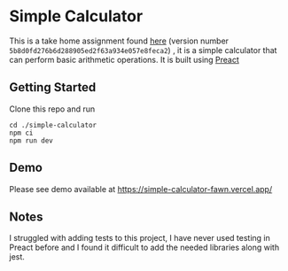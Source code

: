 # Simple Calculator

This is a take home assignment found [here](https://equalexperts.github.io/ee-tech-interviews-uk/calculator-problem.html) (version number `5b8d0fd276b6d288905ed2f63a934e057e8feca2`) , it is a simple calculator that can perform basic arithmetic operations. It is built using [Preact](https://preactjs.com/)

## Getting Started

Clone this repo and run

```
cd ./simple-calculator
npm ci
npm run dev
```


## Demo

Please see demo available at https://simple-calculator-fawn.vercel.app/


## Notes

I struggled with adding tests to this project, I have never used testing in Preact before and I found it difficult to add the needed libraries along with jest.